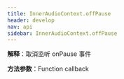 ```yaml
---
title: InnerAudioContext.offPause
header: develop
nav: api
sidebar: InnerAudioContext.offPause
---
```




 

**解释**：取消监听 onPause 事件

**方法参数**：Function callback

